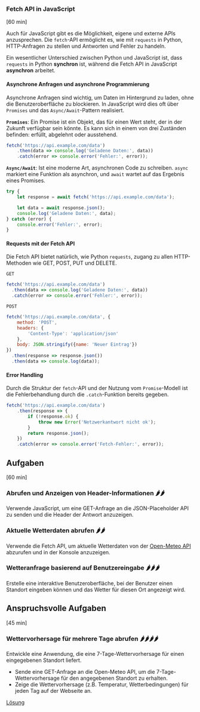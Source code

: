 ### Fetch API in JavaScript
[60 min]

Auch für JavaScript gibt es die Möglichkeit, eigene und externe APIs anzusprechen. Die `fetch`-API ermöglicht es, wie mit `requests` in Python, HTTP-Anfragen zu stellen und Antworten und Fehler zu handeln.

Ein wesentlicher Unterschied zwischen Python und JavaScript ist, dass `requests` in Python **synchron** ist, während die Fetch API in JavaScript **asynchron** arbeitet.

#### Asynchrone Anfragen und asynchrone Programmierung
Asynchrone Anfragen sind wichtig, um Daten im Hintergrund zu laden, ohne die Benutzeroberfläche zu blockieren. In JavaScript wird dies oft über `Promises` und das `Async/Await`-Pattern realisiert.

**`Promises`**: Ein Promise ist ein Objekt, das für einen Wert steht, der in der Zukunft verfügbar sein könnte. Es kann sich in einem von drei Zuständen befinden: erfüllt, abgelehnt oder ausstehend.

```javascript
fetch('https://api.example.com/data')
    .then(data => console.log('Geladene Daten:', data))
    .catch(error => console.error('Fehler:', error));
```

**`Async/Await`**: Ist eine moderne Art, asynchronen Code zu schreiben. `async` markiert eine Funktion als asynchron, und `await` wartet auf das Ergebnis eines Promises.

```javascript
try {
    let response = await fetch('https://api.example.com/data');

    let data = await response.json();
    console.log('Geladene Daten:', data);
} catch (error) {
    console.error('Fehler:', error);
}
```

#### Requests mit der Fetch API
Die Fetch API bietet natürlich, wie Python `requests`, zugang zu allen HTTP-Methoden wie GET, POST, PUT und DELETE.

`GET`
```javascript
fetch('https://api.example.com/data')
  .then(data => console.log('Geladene Daten:', data))
  .catch(error => console.error('Fehler:', error));
```

`POST`
```javascript
fetch('https://api.example.com/data', {
    method: 'POST',
    headers: {
        'Content-Type': 'application/json'
    },
    body: JSON.stringify({name: 'Neuer Eintrag'})
})
  .then(response => response.json())
  .then(data => console.log(data));
```

#### Error Handling
Durch die Struktur der `fetch`-API und der Nutzung vom `Promise`-Modell ist die Fehlerbehandlung durch die `.catch`-Funktion bereits gegeben.

```javascript
fetch('https://api.example.com/data')
    .then(response => {
        if (!response.ok) {
            throw new Error('Netzwerkantwort nicht ok');
        }
        return response.json();
    })
    .catch(error => console.error('Fetch-Fehler:', error));
```


## Aufgaben
[60 min]

### Abrufen und Anzeigen von Header-Informationen 🌶️️🌶️️
Verwende JavaScript, um eine GET-Anfrage an die JSON-Placeholder API zu senden und die Header der Antwort anzuzeigen.

### Aktuelle Wetterdaten abrufen 🌶️️🌶️️
Verwende die Fetch API, um aktuelle Wetterdaten von der [Open-Meteo API](https://open-meteo.com/) abzurufen und in der Konsole anzuzeigen.

### Wetteranfrage basierend auf Benutzereingabe 🌶️️🌶️️🌶️️
Erstelle eine interaktive Benutzeroberfläche, bei der Benutzer einen Standort eingeben können und das Wetter für diesen Ort angezeigt wird.

## Anspruchsvolle Aufgaben
[45 min]

### Wettervorhersage für mehrere Tage abrufen 🌶️️🌶️️🌶️️🌶️️
Entwickle eine Anwendung, die eine 7-Tage-Wettervorhersage für einen eingegebenen Standort liefert.

- Sende eine GET-Anfrage an die Open-Meteo API, um die 7-Tage-Wettervorhersage für den angegebenen Standort zu erhalten.
- Zeige die Wettervorhersage (z.B. Temperatur, Wetterbedingungen) für jeden Tag auf der Webseite an.

[Lösung](./solutions.md)

